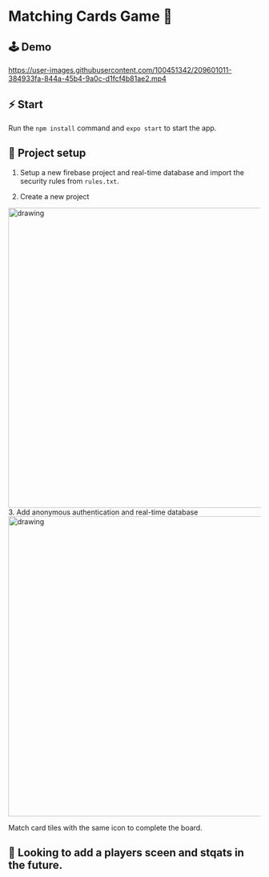 # Matching Cards Game 🎴

## 🕹️ Demo

https://user-images.githubusercontent.com/100451342/209601011-384933fa-844a-45b4-9a0c-d1fcf4b81ae2.mp4

## ⚡ Start

Run the `npm install` command and `expo start` to start the app.

## 🚀 Project setup

1. Setup a new firebase project and real-time database and import the security rules from `rules.txt`.

2. Create a new project

<img src="https://user-images.githubusercontent.com/100451342/209599509-e1bf8ca1-749e-42dc-9108-125b85d2f3ef.png" alt="drawing" width="600"/>
3. Add anonymous authentication and real-time database

<img src="https://user-images.githubusercontent.com/100451342/209599477-53ccd0c3-86ad-49d4-b09a-4eb15c43fb4a.png" alt="drawing" width="600"/>

Match card tiles with the same icon to complete the board.

## 🐢 Looking to add a players sceen and stqats in the future.
